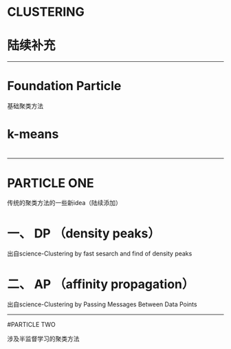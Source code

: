 # CLUSTERING

# 陆续补充
----
# Foundation Particle
基础聚类方法
# k-means
# 
----
# PARTICLE ONE
传统的聚类方法的一些新idea（陆续添加）
# 一、 DP （density peaks）
出自science-Clustering by fast sesarch and find of density peaks
# 二、 AP （affinity propagation）
出自science-Clustering by Passing Messages Between Data Points

-----
#PARTICLE TWO

涉及半监督学习的聚类方法

